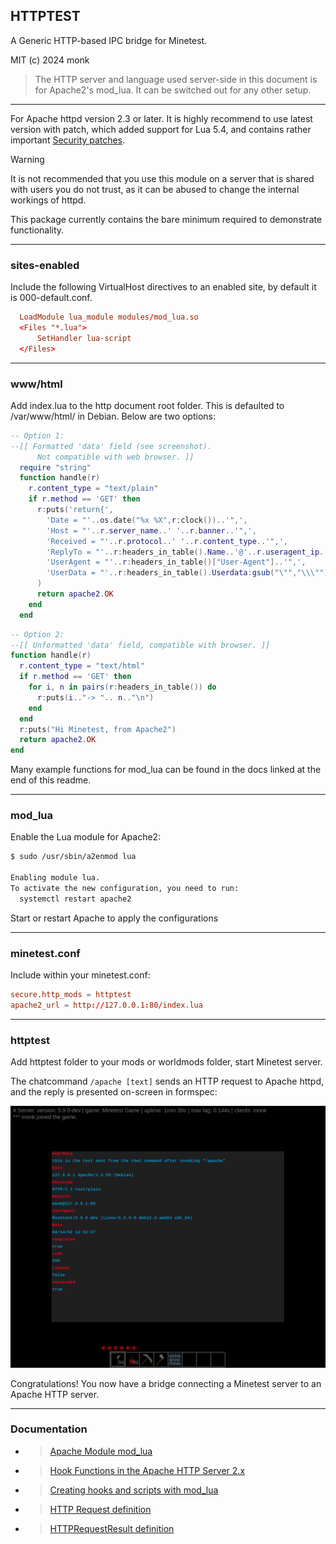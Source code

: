 HTTPTEST
--------

A Generic HTTP-based IPC bridge for Minetest.

MIT (c) 2024 monk

> The HTTP server and language used server-side in this document is for Apache2's mod_lua. It can be switched out for any other setup.

___

For Apache httpd version 2.3 or later. It is highly recommend to use latest version with patch, which added support for Lua 5.4, and contains rather important [Security patches](https://downloads.apache.org/httpd/CHANGES_2.4).

 > [!WARNING]
 > It is not recommended that you use this module on a server that is shared with users you do not trust, as it can be abused to change the internal workings of httpd.

This package currently contains the bare minimum required to demonstrate functionality.

___

### sites-enabled

Include the following VirtualHost directives to an enabled site, by default it is 000-default.conf.

```conf
  LoadModule lua_module modules/mod_lua.so
  <Files "*.lua">
      SetHandler lua-script
  </Files>
```
___

### www/html

Add index.lua to the http document root folder. This is defaulted to /var/www/html/ in Debian. Below are two options:

```lua
-- Option 1:
--[[ Formatted 'data' field (see screenshot).
      Not compatible with web browser. ]]
  require "string"
  function handle(r)
    r.content_type = "text/plain"
    if r.method == 'GET' then
      r:puts('return{',
        'Date = "'..os.date("%x %X",r:clock())..'",',
        'Host = "'..r.server_name..' '..r.banner..'",',
        'Received = "'..r.protocol..' '..r.content_type..'",',
        'ReplyTo = "'..r:headers_in_table().Name..'@'..r.useragent_ip..':'..r.port..'",',
        'UserAgent = "'..r:headers_in_table()["User-Agent"]..'",',
        'UserData = "'..r:headers_in_table().Userdata:gsub("\"","\\\"")..'"}'
      )
      return apache2.OK
    end
  end
```
```lua
-- Option 2:
--[[ Unformatted 'data' field, compatible with browser. ]]
function handle(r)
  r.content_type = "text/html"
  if r.method == 'GET' then
    for i, n in pairs(r:headers_in_table()) do
      r:puts(i.."-> ".. n.."\n")
    end
  end
  r:puts("Hi Minetest, from Apache2")
  return apache2.OK
end
```

Many example functions for mod_lua can be found in the docs linked at the end of this readme.

___

### mod_lua

Enable the Lua module for Apache2:

```bash
$ sudo /usr/sbin/a2enmod lua

Enabling module lua.
To activate the new configuration, you need to run:
  systemctl restart apache2
```

Start or restart Apache to apply the configurations

___

### minetest.conf

Include within your minetest.conf:

```conf
secure.http_mods = httptest
apache2_url = http://127.0.0.1:80/index.lua
```

___

### httptest

Add httptest folder to your mods or worldmods folder, start Minetest server.

The chatcommand `/apache [text]` sends an HTTP request to Apache httpd, and the reply is presented on-screen in formspec:

![screenshot of the content headers of httpd reply from minetestserver](screenshot.png)

Congratulations! You now have a bridge connecting a Minetest server to an Apache HTTP server.

___

### Documentation

- > [Apache Module mod_lua](https://httpd.apache.org/docs/trunk/mod/mod_lua.html)

- > [Hook Functions in the Apache HTTP Server 2.x](https://httpd.apache.org/docs/trunk/developer/hooks.html)

- > [Creating hooks and scripts with mod_lua](https://httpd.apache.org/docs/trunk/developer/lua.html)


- > [HTTP Request definition](https://github.com/minetest/minetest/blob/master/doc/lua_api.md#httprequest-definition)

- > [HTTPRequestResult definition](https://github.com/minetest/minetest/blob/master/doc/lua_api.md#httprequestresult-definition)
